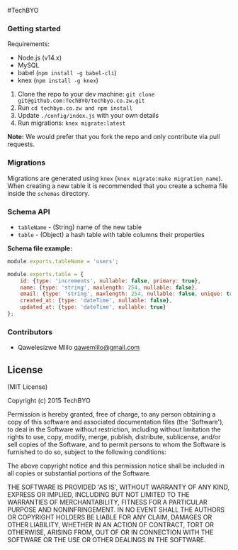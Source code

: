 #TechBYO

### Getting started

Requirements:

  - Node.js (v14.x)
  - MySQL
  - babel (`npm install -g babel-cli`)
  - knex (`npm install -g knex`)

  1. Clone the repo to your dev machine: `git clone git@github.com:TechBYO/techbyo.co.zw.git`
  2. Run `cd techbyo.co.zw and npm install`
  3. Update `./config/index.js` with your own details
  4. Run migrations: `knex migrate:latest`

**Note:** We would prefer that you fork the repo and only contribute via pull requests.

### Migrations

Migrations are generated using `knex` (`knex migrate:make migration_name`).
When creating a new table it is recommended that you create a schema file inside the `schemas` directory.

### Schema API

  - `tableName` - (String) name of the new table
  - `table`     - (Object) a hash table with table columns their properties

**Schema file example:**

```javascript
module.exports.tableName = 'users';

module.exports.table = {
    id: {type: 'increments', nullable: false, primary: true},
    name: {type: 'string', maxlength: 254, nullable: false},
    email: {type: 'string', maxlength: 254, nullable: false, unique: true, validations: {'isEmail': true}},
    created_at: {type: 'dateTime', nullable: false},
    updated_at: {type: 'dateTime', nullable: true}
};
```

### Contributors
  - Qawelesizwe Mlilo <qawemlilo@gmail.com>


License
-------

(MIT License)

Copyright (c) 2015 TechBYO

Permission is hereby granted, free of charge, to any person obtaining a copy of this software and associated documentation files (the 'Software'), to deal in the Software without restriction, including without limitation the rights to use, copy, modify, merge, publish, distribute, sublicense, and/or sell copies of the Software, and to permit persons to whom the Software is furnished to do so, subject to the following conditions:

The above copyright notice and this permission notice shall be included in all copies or substantial portions of the Software.

THE SOFTWARE IS PROVIDED 'AS IS', WITHOUT WARRANTY OF ANY KIND, EXPRESS OR IMPLIED, INCLUDING BUT NOT LIMITED TO THE WARRANTIES OF MERCHANTABILITY, FITNESS FOR A PARTICULAR PURPOSE AND NONINFRINGEMENT. IN NO EVENT SHALL THE AUTHORS OR COPYRIGHT HOLDERS BE LIABLE FOR ANY CLAIM, DAMAGES OR OTHER LIABILITY, WHETHER IN AN ACTION OF CONTRACT, TORT OR OTHERWISE, ARISING FROM, OUT OF OR IN CONNECTION WITH THE SOFTWARE OR THE USE OR OTHER DEALINGS IN THE SOFTWARE.
